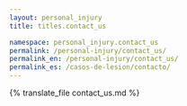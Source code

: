 ```yaml
---
layout: personal_injury
title: titles.contact_us

namespace: personal_injury.contact_us
permalink: /personal-injury/contact_us/
permalink_en: /personal-injury/contact_us/
permalink_es: /casos-de-lesion/contacto/
---
```


{% translate_file contact_us.md %}